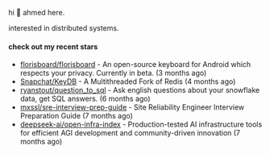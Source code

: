 hi 👋 ahmed here.

interested in distributed systems.

#### check out my recent stars

- [florisboard/florisboard](https://github.com/florisboard/florisboard) - An open-source keyboard for Android which respects your privacy. Currently in beta. (3 months ago)
- [Snapchat/KeyDB](https://github.com/Snapchat/KeyDB) - A Multithreaded Fork of Redis (4 months ago)
- [ryanstout/question_to_sql](https://github.com/ryanstout/question_to_sql) - Ask english questions about your snowflake data, get SQL answers. (6 months ago)
- [mxssl/sre-interview-prep-guide](https://github.com/mxssl/sre-interview-prep-guide) - Site Reliability Engineer Interview Preparation Guide (7 months ago)
- [deepseek-ai/open-infra-index](https://github.com/deepseek-ai/open-infra-index) - Production-tested AI infrastructure tools for efficient AGI development and community-driven innovation (7 months ago)

